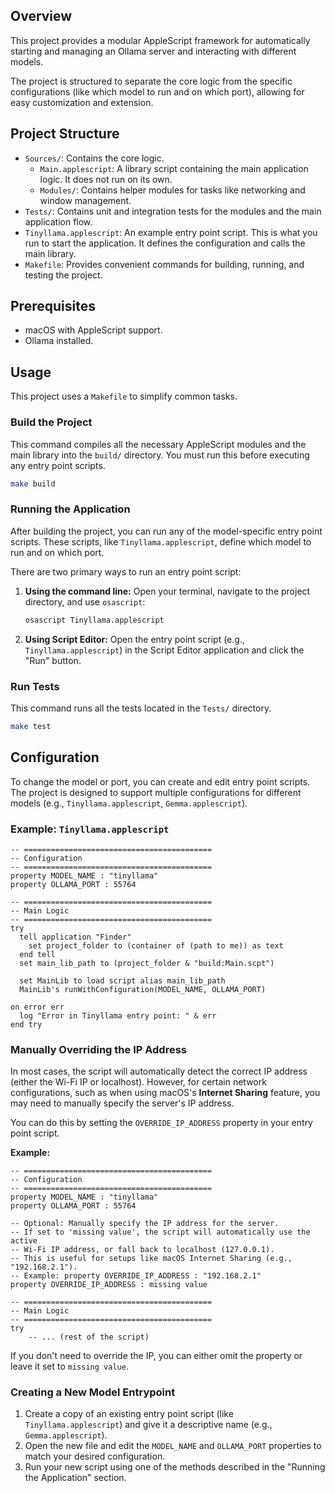 ## Overview

This project provides a modular AppleScript framework for automatically starting and managing an Ollama server and interacting with different models.

The project is structured to separate the core logic from the specific configurations (like which model to run and on which port), allowing for easy customization and extension.

## Project Structure

- `Sources/`: Contains the core logic.
  - `Main.applescript`: A library script containing the main application logic. It does not run on its own.
  - `Modules/`: Contains helper modules for tasks like networking and window management.
- `Tests/`: Contains unit and integration tests for the modules and the main application flow.
- `Tinyllama.applescript`: An example entry point script. This is what you run to start the application. It defines the configuration and calls the main library.
- `Makefile`: Provides convenient commands for building, running, and testing the project.

## Prerequisites

- macOS with AppleScript support.
- Ollama installed.

## Usage

This project uses a `Makefile` to simplify common tasks.

### Build the Project

This command compiles all the necessary AppleScript modules and the main library into the `build/` directory. You must run this before executing any entry point scripts.

```bash
make build
```

### Running the Application

After building the project, you can run any of the model-specific entry point scripts. These scripts, like `Tinyllama.applescript`, define which model to run and on which port.

There are two primary ways to run an entry point script:

1.  **Using the command line:**
    Open your terminal, navigate to the project directory, and use `osascript`:
    ```bash
    osascript Tinyllama.applescript
    ```

2.  **Using Script Editor:**
    Open the entry point script (e.g., `Tinyllama.applescript`) in the Script Editor application and click the "Run" button.

### Run Tests

This command runs all the tests located in the `Tests/` directory.

```bash
make test
```

## Configuration

To change the model or port, you can create and edit entry point scripts. The project is designed to support multiple configurations for different models (e.g., `Tinyllama.applescript`, `Gemma.applescript`).

### Example: `Tinyllama.applescript`

```applescript
-- ==========================================
-- Configuration
-- ==========================================
property MODEL_NAME : "tinyllama"
property OLLAMA_PORT : 55764

-- ==========================================
-- Main Logic
-- ==========================================
try
  tell application "Finder"
    set project_folder to (container of (path to me)) as text
  end tell
  set main_lib_path to (project_folder & "build:Main.scpt")

  set MainLib to load script alias main_lib_path
  MainLib's runWithConfiguration(MODEL_NAME, OLLAMA_PORT)

on error err
  log "Error in Tinyllama entry point: " & err
end try
```

### Manually Overriding the IP Address

In most cases, the script will automatically detect the correct IP address (either the Wi-Fi IP or localhost). However, for certain network configurations, such as when using macOS's **Internet Sharing** feature, you may need to manually specify the server's IP address.

You can do this by setting the `OVERRIDE_IP_ADDRESS` property in your entry point script.

**Example:**

```applescript
-- ==========================================
-- Configuration
-- ==========================================
property MODEL_NAME : "tinyllama"
property OLLAMA_PORT : 55764

-- Optional: Manually specify the IP address for the server.
-- If set to 'missing value', the script will automatically use the active
-- Wi-Fi IP address, or fall back to localhost (127.0.0.1).
-- This is useful for setups like macOS Internet Sharing (e.g., "192.168.2.1").
-- Example: property OVERRIDE_IP_ADDRESS : "192.168.2.1"
property OVERRIDE_IP_ADDRESS : missing value

-- ==========================================
-- Main Logic
-- ==========================================
try
    -- ... (rest of the script)
```

If you don't need to override the IP, you can either omit the property or leave it set to `missing value`.

### Creating a New Model Entrypoint

1.  Create a copy of an existing entry point script (like `Tinyllama.applescript`) and give it a descriptive name (e.g., `Gemma.applescript`).
2.  Open the new file and edit the `MODEL_NAME` and `OLLAMA_PORT` properties to match your desired configuration.
3.  Run your new script using one of the methods described in the "Running the Application" section.
